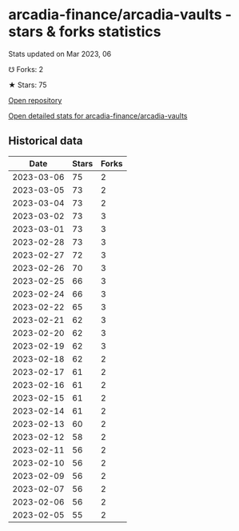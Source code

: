 # arcadia-finance/arcadia-vaults - stars & forks statistics

Stats updated on Mar 2023, 06

☋ Forks: 2

★ Stars: 75

[Open repository](https://github.com/arcadia-finance/arcadia-vaults)

[Open detailed stats for arcadia-finance/arcadia-vaults](https://reviewgithub.com/rep/arcadia-finance/arcadia-vaults)

## Historical data
| Date | Stars | Forks |
|------|-------|-------|
| 2023-03-06 | 75 | 2 | 
| 2023-03-05 | 73 | 2 | 
| 2023-03-04 | 73 | 2 | 
| 2023-03-02 | 73 | 3 | 
| 2023-03-01 | 73 | 3 | 
| 2023-02-28 | 73 | 3 | 
| 2023-02-27 | 72 | 3 | 
| 2023-02-26 | 70 | 3 | 
| 2023-02-25 | 66 | 3 | 
| 2023-02-24 | 66 | 3 | 
| 2023-02-22 | 65 | 3 | 
| 2023-02-21 | 62 | 3 | 
| 2023-02-20 | 62 | 3 | 
| 2023-02-19 | 62 | 3 | 
| 2023-02-18 | 62 | 2 | 
| 2023-02-17 | 61 | 2 | 
| 2023-02-16 | 61 | 2 | 
| 2023-02-15 | 61 | 2 | 
| 2023-02-14 | 61 | 2 | 
| 2023-02-13 | 60 | 2 | 
| 2023-02-12 | 58 | 2 | 
| 2023-02-11 | 56 | 2 | 
| 2023-02-10 | 56 | 2 | 
| 2023-02-09 | 56 | 2 | 
| 2023-02-07 | 56 | 2 | 
| 2023-02-06 | 56 | 2 | 
| 2023-02-05 | 55 | 2 | 

